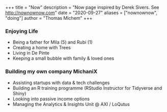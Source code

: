 +++
title = "Now"
description = "Now page inspired by Derek Sivers. See http://nownownow.com"
date = "2020-09-27"
aliases = ["nownownow", "doing"]
author = "Thomas Michem"
+++

### Enjoying Life
- Being a father for Mila (5) and Rubi (1)  
- Creating a home with Trees  
- Living in De Pinte  
- Keeping a small bubble with family & loved ones  

### Building my own company MichaniX
- Assisting startups with data & tech challenges
- Building an R training programme (RStudio Instructor for Tidyverse and Shiny)
- Looking into passive income options
- Managing the Analytics & Insights Unit @ AXI / LoQutus
 


